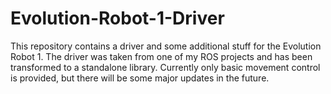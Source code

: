 # Evolution-Robot-1-Driver
This repository contains a driver and some additional stuff for the Evolution Robot 1.
The driver was taken from one of my ROS projects and has been transformed to a standalone library.
Currently only basic movement control is provided, but there will be some major updates in the future. 





